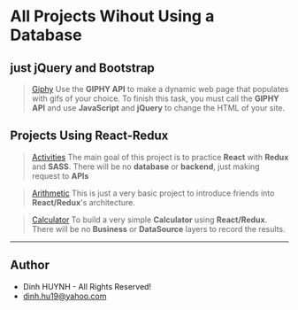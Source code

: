 # All Projects Wihout Using a Database

## just jQuery and Bootstrap
> [Giphy](https://github.com/DinhLeGaulois/projects_without_db/tree/master/projects_with_jquery_bootstrap_more/Giphy-API)
Use the **GIPHY API** to make a dynamic web page that populates with gifs of your choice. To finish this task, you must call the **GIPHY API** and use **JavaScript** and **jQuery** to change the HTML of your site.

## Projects Using React-Redux
> [Activities](https://github.com/DinhLeGaulois/projects_without_db/tree/master/projects_with_react/activities_react_redux)
The main goal of this project is to practice **React** with **Redux** and **SASS**. There will be no **database** or **backend**, just making request to **APIs**

> [Arithmetic](https://github.com/DinhLeGaulois/projects_without_db/tree/master/projects_with_react/arithmetic_react_redux)
This is just a very basic project to introduce friends into **React/Redux**'s architecture.

> [Calculator](https://github.com/DinhLeGaulois/projects_without_db/tree/master/projects_with_react/calculator_react_redux)
To build a very simple **Calculator** using **React/Redux**. There will be no **Business** or **DataSource** layers to record the results.
---------------

## Author
* Dinh HUYNH - All Rights Reserved!
* dinh.hu19@yahoo.com